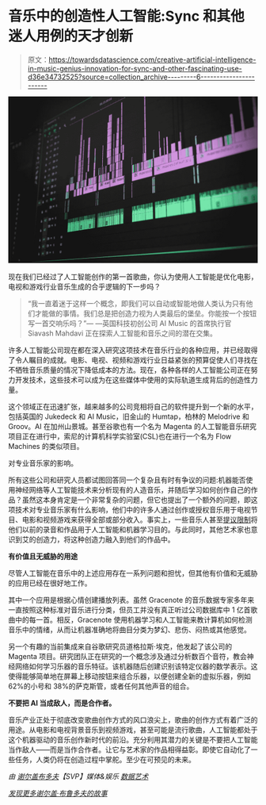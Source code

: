 # 音乐中的创造性人工智能:Sync 和其他迷人用例的天才创新

> 原文：<https://towardsdatascience.com/creative-artificial-intelligence-in-music-genius-innovation-for-sync-and-other-fascinating-use-d36e34732525?source=collection_archive---------6----------------------->

![](img/567867d8ada47c00ca4bca102f10e03c.png)

现在我们已经过了人工智能创作的第一首歌曲，你认为使用人工智能是优化电影，电视和游戏行业音乐生成的合乎逻辑的下一步吗？

> “我一直着迷于这样一个概念，即我们可以自动或智能地做人类认为只有他们才能做的事情。我们总是把创造力视为人类最后的堡垒。你能按一个按钮写一首交响乐吗？”— —英国科技初创公司 AI Music 的首席执行官 Siavash Mahdavi 正在探索人工智能和音乐之间的潜在交集。

许多人工智能公司现在都在深入研究这项技术在音乐行业的各种应用，并已经取得了令人瞩目的成就。电影、电视、视频和游戏行业日益紧张的预算促使人们寻找在不牺牲音乐质量的情况下降低成本的方法。现在，各种各样的人工智能公司正在努力开发技术，这些技术可以成为在这些媒体中使用的实际轨道生成背后的创造性力量。

这个领域正在迅速扩张，越来越多的公司竞相将自己的软件提升到一个新的水平，包括英国的 Jukedeck 和 AI Music，旧金山的 Humtap，柏林的 Melodrive 和 Groov。AI 在加州山景城。甚至谷歌也有一个名为 Magenta 的人工智能音乐研究项目正在进行中，索尼的计算机科学实验室(CSL)也在进行一个名为 Flow Machines 的类似项目。

对专业音乐家的影响。

所有这些公司和研究人员都试图回答同一个复杂且有时有争议的问题:机器能否使用神经网络等人工智能技术来分析现有的人造音乐，并随后学习如何创作自己的作品？虽然这本身肯定是一个非常复杂的问题，但它也提出了一个额外的问题，即这项技术对专业音乐家有什么影响，他们中的许多人通过创作或授权音乐用于电视节目、电影和视频游戏来获得全部或部分收入。事实上，一些音乐人甚至[提议限制](https://artistrightswatch.com/2017/08/08/the-21st-century-marketing-restriction-no-licensing-for-ai/)将他们以前的录音和作品用于人工智能和机器学习目的。与此同时，其他艺术家也意识到艾的创造力，将这种创造力融入到他们的作品中。

**有价值且无威胁的用途**

尽管人工智能在音乐中的上述应用存在一系列问题和担忧，但其他有价值和无威胁的应用已经在很好地工作。

其中一个应用是根据心情创建播放列表。虽然 Gracenote 的音乐数据专家多年来一直按照这种标准对音乐进行分类，但员工并没有真正听过公司数据库中 1 亿首歌曲中的每一首。相反，Gracenote 使用机器学习和人工智能来教计算机如何检测音乐中的情绪，从而让机器准确地将曲目分类为梦幻、悲伤、闷热或其他感觉。

另一个有趣的当前集成来自谷歌研究员道格拉斯·埃克，他发起了该公司的 Magenta 项目。研究团队正在研究的一个概念涉及通过分析数百个音符，教会神经网络如何学习乐器的音乐特征。该机器随后创建识别该特定仪器的数学表示。这使得能够简单地在屏幕上移动按钮来组合乐器，以便创建全新的虚拟乐器，例如 62%的小号和 38%的萨克斯管，或者任何其他声音的组合。

**不要把 AI 当成敌人，而是合作者。**

音乐产业正处于彻底改变歌曲创作方式的风口浪尖上，歌曲的创作方式有着广泛的用途。从电影和电视背景音乐到视频游戏，甚至可能是流行歌曲，人工智能都处于这个机器驱动的音乐创作新时代的前沿。充分利用其潜力的关键是不要把人工智能当作敌人——而是当作合作者。让它与艺术家的作品相得益彰。即使它自动化了一些任务，人类仍将在创造过程中掌舵。至少在可预见的未来。

*由* [*谢尔盖布多夫*](https://www.linkedin.com/in/sbludov/)*【SVP】媒体&娱乐* [*数据艺术*](https://www.dataart.com/industry/media-and-entertainment?utm_source=towardsdatascience.com&utm_medium=referral&utm_campaign=m-regular&utm_content=da-sbludov-creativeai)

[*发现更多谢尔盖·布鲁多夫的故事*](https://www.linkedin.com/in/sbludov/detail/recent-activity/posts/)